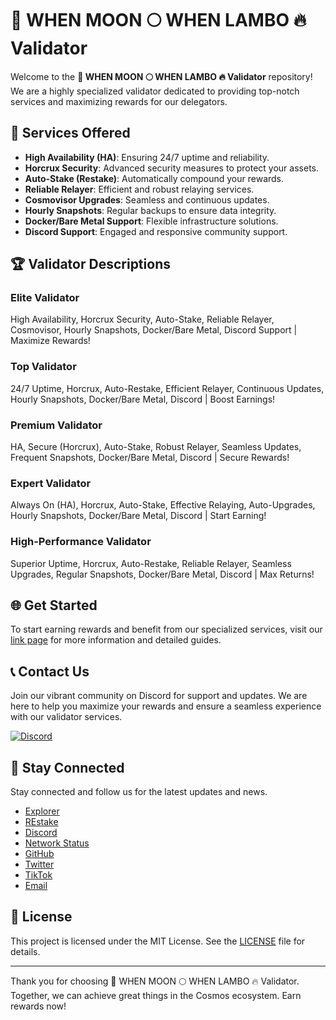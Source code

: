 # 🚀 WHEN MOON 🌕 WHEN LAMBO 🔥 Validator

Welcome to the **🚀 WHEN MOON 🌕 WHEN LAMBO 🔥 Validator** repository! We are a highly specialized validator dedicated to providing top-notch services and maximizing rewards for our delegators.

## 🚀 Services Offered

- **High Availability (HA)**: Ensuring 24/7 uptime and reliability.
- **Horcrux Security**: Advanced security measures to protect your assets.
- **Auto-Stake (Restake)**: Automatically compound your rewards.
- **Reliable Relayer**: Efficient and robust relaying services.
- **Cosmovisor Upgrades**: Seamless and continuous updates.
- **Hourly Snapshots**: Regular backups to ensure data integrity.
- **Docker/Bare Metal Support**: Flexible infrastructure solutions.
- **Discord Support**: Engaged and responsive community support.

## 🏆 Validator Descriptions

### Elite Validator
High Availability, Horcrux Security, Auto-Stake, Reliable Relayer, Cosmovisor, Hourly Snapshots, Docker/Bare Metal, Discord Support | Maximize Rewards!

### Top Validator
24/7 Uptime, Horcrux, Auto-Restake, Efficient Relayer, Continuous Updates, Hourly Snapshots, Docker/Bare Metal, Discord | Boost Earnings!

### Premium Validator
HA, Secure (Horcrux), Auto-Stake, Robust Relayer, Seamless Updates, Frequent Snapshots, Docker/Bare Metal, Discord | Secure Rewards!

### Expert Validator
Always On (HA), Horcrux, Auto-Stake, Effective Relaying, Auto-Upgrades, Hourly Snapshots, Docker/Bare Metal, Discord | Start Earning!

### High-Performance Validator
Superior Uptime, Horcrux, Auto-Restake, Reliable Relayer, Seamless Upgrades, Regular Snapshots, Docker/Bare Metal, Discord | Max Returns!

## 🌐 Get Started

To start earning rewards and benefit from our specialized services, visit our [link page](https://links.whenmoonwhenlambo.money/) for more information and detailed guides.

## 📞 Contact Us

Join our vibrant community on Discord for support and updates. We are here to help you maximize your rewards and ensure a seamless experience with our validator services.

[![Discord](https://img.shields.io/discord/123456789012345678?label=Join%20Us%20on%20Discord&logo=discord&style=for-the-badge)](https://discord.com/invite/mhF5aAbTck)

## 📱 Stay Connected

Stay connected and follow us for the latest updates and news.

- [Explorer](https://explorer.whenmoonwhenlambo.money/)
- [REstake](https://restake.app/)
- [Discord](https://discord.gg/mhF5aAbTck)
- [Network Status](https://uptime.whenmoonwhenlambo.money/)
- [GitHub](https://github.com/When-Moon-When-Lambo)
- [Twitter](https://twitter.com/moonwhenlambo)
- [TikTok](https://www.tiktok.com/@when_moon_when_lambo)
- [Email](mailto:woelig359@gmail.com)

## 📜 License

This project is licensed under the MIT License. See the [LICENSE](LICENSE) file for details.

---

Thank you for choosing 🚀 WHEN MOON 🌕 WHEN LAMBO 🔥 Validator. Together, we can achieve great things in the Cosmos ecosystem. Earn rewards now!

